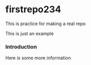 # firstrepo234
This is practice for making a real repo

This is just an example

### Introduction

Here is some more information
